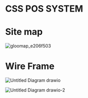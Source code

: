 # CSS POS SYSTEM

  # Site map

![gloomap_e206f503](https://github.com/SameeraMS/Css-Assignment-6/assets/137902086/459c7b61-8e0a-4eb8-b0c3-8d31681c265e)

# Wire Frame
![Untitled Diagram drawio](https://github.com/SameeraMS/Css-Assignment-6/assets/137902086/b5815ac1-b31d-43d8-b65b-d6a6fe5a9595)



![Untitled Diagram drawio-2](https://github.com/SameeraMS/Css-Assignment-6/assets/137902086/751339ec-ed89-4906-9b8b-690545194ab1)
